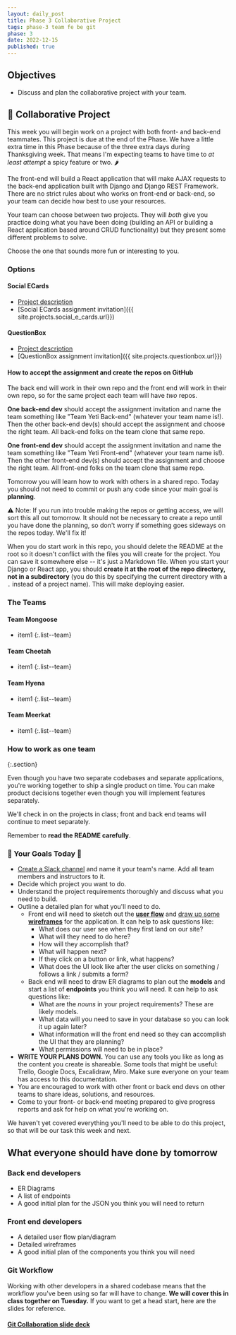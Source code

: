 ```yaml
---
layout: daily_post
title: Phase 3 Collaborative Project
tags: phase-3 team fe be git
phase: 3
date: 2022-12-15
published: true
---
```



## Objectives

- Discuss and plan the collaborative project with your team.

## 🎯 Collaborative Project

This week you will begin work on a project with both front- and back-end teammates. This project is due at the end of the Phase. We have a little extra time in this Phase because of the three extra days during Thanksgiving week. That means I'm expecting teams to have time to _at least attempt_ a spicy feature or two. 🌶️

The front-end will build a React application that will make AJAX requests to the back-end application built with Django and Django REST Framework. There are no strict rules about who works on front-end or back-end, so your team can decide how best to use your resources.

Your team can choose between two projects. They will _both_ give you practice doing what you have been doing (building an API or building a React application based around CRUD functionality) but they present some different problems to solve.

Choose the one that sounds more fun or interesting to you.

### Options

#### Social ECards

- [Project description](https://github.com/momentum-projects/group--social-cards/blob/main/README.md)
- [Social ECards assignment invitation]({{ site.projects.social_e_cards.url}})

#### QuestionBox

- [Project description](https://github.com/momentum-projects/group--questionbox/blob/main/README.md)
- [QuestionBox assignment invitation]({{ site.projects.questionbox.url}})

#### How to accept the assignment and create the repos on GitHub

The back end will work in their own repo and the front end will work in their own repo, so for the same project each team will have _two_ repos.

**One back-end dev** should accept the assignment invitation and name the team something like "Team Yeti Back-end" (whatever your team name is!). Then the other back-end dev(s) should accept the assignment and choose the right team. All back-end folks on the team clone that same repo.

**One front-end dev** should accept the assignment invitation and name the team something like "Team Yeti Front-end" (whatever your team name is!). Then the other front-end dev(s) should accept the assignment and choose the right team. All front-end folks on the team clone that same repo.

Tomorrow you will learn how to work with others in a shared repo. Today you should not need to commit or push any code since your main goal is **planning**.

⚠️ Note: If you run into trouble making the repos or getting access, we will sort this all out tomorrow. It should not be necessary to create a repo until you have done the planning, so don't worry if something goes sideways on the repos today. We'll fix it!

When you do start work in this repo, you should delete the README at the root so it doesn't conflict with the files you will create for the project. You can save it somewhere else -- it's just a Markdown file. When you start your Django or React app, you should **create it at the root of the repo directory, not in a subdirectory** (you do this by specifying the current directory with a `.` instead of a project name). This will make deploying easier.

### The Teams


#### Team Mongoose

- item1
{:.list--team}

#### Team Cheetah

- item1
{:.list--team}

#### Team Hyena

- item1
{:.list--team}

#### Team Meerkat

- item1
{:.list--team}

### How to work as one team
{:.section}

Even though you have two separate codebases and separate applications, you're working together to ship a single product on time. You can make product decisions together even though you will implement features separately.

We'll check in on the projects in class; front and back end teams will continue to meet separately.

Remember to **read the README carefully**.

### 🥅 Your Goals Today 🥅

- [Create a Slack channel](https://slack.com/help/articles/201402297-Create-a-channel) and name it your team's name. Add all team members and instructors to it.
- Decide which project you want to do.
- Understand the project requirements thoroughly and discuss what you need to build.
- Outline a detailed plan for what you'll need to do.
    - Front end will need to sketch out the **[user flow](https://signalvnoise.com/posts/1926-a-shorthand-for-designing-ui-flows)** and [draw up some **wireframes**](https://xd.adobe.com/ideas/process/wireframing/wireframe-design-101/) for the application. It can help to ask questions like:
        - What does our user see when they first land on our site?
        - What will they need to do here?
        - How will they accomplish that?
        - What will happen next?
        - If they click on a button or link, what happens?
        - What does the UI look like after the user clicks on something / follows a link / submits a form?
    - Back end will need to draw ER diagrams to plan out the **models** and start a list of **endpoints** you think you will need. It can help to ask questions like:
        - What are the _nouns_ in your project requirements? These are likely models.
        - What data will you need to save in your database so you can look it up again later?
        - What information will the front end need so they can accomplish the UI that they are planning?
        - What permissions will need to be in place?
- **WRITE YOUR PLANS DOWN.** You can use any tools you like as long as the content you create is shareable. Some tools that might be useful: Trello, Google Docs, Excalidraw, Miro. Make sure everyone on your team has access to this documentation.
- You are encouraged to work with other front or back end devs on other teams to share ideas, solutions, and resources.
- Come to your front- or back-end meeting prepared to give progress reports and ask for help on what you're working on.

We haven't yet covered everything you'll need to be able to do this project, so that will be our task this week and next.

## What everyone should have done by tomorrow

### Back end developers

- ER Diagrams
- A list of endpoints
- A good initial plan for the JSON you think you will need to return

### Front end developers

- A detailed user flow plan/diagram
- Detailed wireframes
- A good initial plan of the components you think you will need

### Git Workflow

Working with other developers in a shared codebase means that the workflow you've been using so far will have to change. **We will cover this in class together on Tuesday.** If you want to get a head start, here are the slides for reference.

#### [Git Collaboration slide deck](https://slides.com/amy_nc/git-collaboration)
